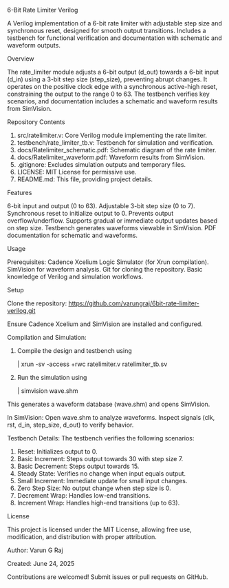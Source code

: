 6-Bit Rate Limiter Verilog 

A Verilog implementation of a 6-bit rate limiter with adjustable step size and synchronous reset, designed for smooth output transitions. Includes a testbench for functional verification and documentation with schematic and waveform outputs.

Overview 

The rate_limiter module adjusts a 6-bit output (d_out) towards a 6-bit input (d_in) using a 3-bit step size (step_size), preventing abrupt changes. It operates on the positive clock edge with a synchronous active-high reset, constraining the output to the range 0 to 63. The testbench verifies key scenarios, and documentation includes a schematic and waveform results from SimVision.

Repository Contents

1. src/ratelimiter.v: Core Verilog module implementing the rate limiter.
2. testbench/rate_limiter_tb.v: Testbench for simulation and verification.
3. docs/Ratelimiter_schematic.pdf: Schematic diagram of the rate limiter.
4. docs/Ratelimiter_waveform.pdf: Waveform results from SimVision.
5. .gitignore: Excludes simulation outputs and temporary files.
6. LICENSE: MIT License for permissive use.
7. README.md: This file, providing project details.

Features

6-bit input and output (0 to 63).
Adjustable 3-bit step size (0 to 7).
Synchronous reset to initialize output to 0.
Prevents output overflow/underflow.
Supports gradual or immediate output updates based on step size.
Testbench generates waveforms viewable in SimVision.
PDF documentation for schematic and waveforms.

Usage

Prerequisites:
Cadence Xcelium Logic Simulator (for Xrun compilation).
SimVision for waveform analysis.
Git for cloning the repository.
Basic knowledge of Verilog and simulation workflows.

Setup

Clone the repository:
 https://github.com/varungraj/6bit-rate-limiter-verilog.git

Ensure Cadence Xcelium and SimVision are installed and configured.


Compilation and Simulation:

1. Compile the design and testbench using                 

    | xrun -sv -access +rwc ratelimiter.v ratelimiter_tb.sv

2. Run the simulation using 

    | simvision wave.shm

This generates a waveform database (wave.shm) and opens SimVision.

In SimVision:
Open wave.shm to analyze waveforms.
Inspect signals (clk, rst, d_in, step_size, d_out) to verify behavior.

Testbench Details:
The testbench verifies the following scenarios:

1. Reset: Initializes output to 0.
2. Basic Increment: Steps output towards 30 with step size 7.
3. Basic Decrement: Steps output towards 15.
4. Steady State: Verifies no change when input equals output.
5. Small Increment: Immediate update for small input changes.
6. Zero Step Size: No output change when step size is 0.
7. Decrement Wrap: Handles low-end transitions.
8. Increment Wrap: Handles high-end transitions (up to 63).

License

This project is licensed under the MIT License, allowing free use, modification, and distribution with proper attribution.

Author:
Varun G Raj

Created: June 24, 2025



Contributions are welcomed! Submit issues or pull requests on GitHub.
